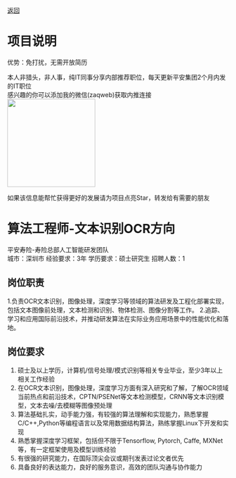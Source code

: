 [返回](../../)

# 项目说明

优势：免打扰，无需开放简历

本人非猎头，非人事，纯IT同事分享内部推荐职位，每天更新平安集团2个月内发的IT职位  
感兴趣的你可以添加我的微信(zaqweb)获取内推连接  
<img src="https://github.com/zaqweb/PA-IT-JOBS/blob/master/WechatICode.jpeg"  height="200" width="200">

如果该信息能帮忙获得更好的发展请为项目点亮Star，转发给有需要的朋友

# 算法工程师-文本识别OCR方向
平安寿险-寿险总部人工智能研发团队  
城市：深圳市 经验要求：3年 学历要求：硕士研究生  招聘人数：1

## 岗位职责
1.负责OCR文本识别，图像处理，深度学习等领域的算法研发及工程化部署实现，包括文本图像前处理，文本检测和识别、物体检测、图像分割等工作。
2.追踪、学习和应用国际前沿技术，并推动研发算法在实际业务应用场景中的性能优化和落地。

## 岗位要求
1. 硕士及以上学历，计算机/信号处理/模式识别等相关专业毕业，至少3年以上相关工作经验
2. 在OCR文本识别，图像处理，深度学习方面有深入研究和了解，了解OCR领域当前热点和前沿技术，CPTN/PSENet等文本检测模型，CRNN等文本识别模型，文本去噪/去模糊等图像预处理
3. 算法基础扎实，动手能力强，有较强的算法理解和实现能力，熟悉掌握C/C++,Python等编程语言以及常用数据结构算法，熟练掌握Linux下开发和实现
4. 熟悉掌握深度学习框架，包括但不限于Tensorflow, Pytorch, Caffe, MXNet等，有一定框架使用及模型训练经验
5. 有很强的研究能力，在国际顶尖会议或期刊发表过论文者优先
6. 具备良好的表达能力，良好的服务意识，高效的团队沟通与协作能力




